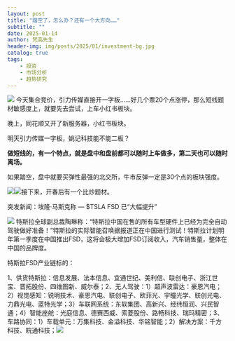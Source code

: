 ```yaml
---
layout: post
title: "踏空了，怎么办？还有一个大方向……"
subtitle: ""
date: 2025-01-14
author: 梵高先生
header-img: img/posts/2025/01/investment-bg.jpg
catalog: true
tags:
    - 投资
    - 市场分析
    - 趋势研究
---
```


![](https://mmbiz.qpic.cn/sz_mmbiz_jpg/https://mmbiz.qpic.cn/sz_mmbiz_jpg/ViaIfpMVXKTTticyvA9Y15XYWznrpUFiaGTB4c31gYBovV1icJg2oZ9IPLRPibrXJPpXJSoDtt0icRnKKx4LMddbpjcA/640?wx_fmt=jpeg)
今天集合竞价，引力传媒直接开一字板……好几个票20个点涨停，那么短线题材敏感度上，就要先去尝试，上车小红书板块。

晚上，同花顺又开了新服务器，小红书板块。

明天引力传媒一字板，姚记科技能不能二板？

**做短线的，有一个特点，就是盘中和盘前都可以随时上车做多，第二天也可以随时离场。**

如果踏空，盘中就要买弹性最强的北交所，牛市反弹一定是30个点的板块强度。

![](https://mmbiz.qpic.cn/sz_mmbiz_jpg/https://mmbiz.qpic.cn/sz_mmbiz_jpg/ViaIfpMVXKTTticyvA9Y15XYWznrpUFiaGT7K3NwjccQGmtWdJicWDX1Zicxcdfnicqpu1lRJ1lrtSNXiboqHZ5QPibKQA/640?wx_fmt=jpeg)![](https://mmbiz.qpic.cn/sz_mmbiz_jpg/https://mmbiz.qpic.cn/sz_mmbiz_jpg/ViaIfpMVXKTTticyvA9Y15XYWznrpUFiaGTLJ4ofS1qKCicSo8ibrDKXiaHza5ayYuD5L3DMQ6QuHh7u0b8G93Jd17vg/640?wx_fmt=jpeg)接下来，开春后有一个比炒题材。

突发新闻：埃隆·马斯克称 — $TSLA FSD 已“大幅提升”

![](https://mmbiz.qpic.cn/sz_mmbiz_jpg/https://mmbiz.qpic.cn/sz_mmbiz_jpg/ViaIfpMVXKTTticyvA9Y15XYWznrpUFiaGTQvT5asfAWNYt7nibuB8RuSicZRcFKbS1tiaDds7oicFxl1eZqib9WDDSe0Q/640?wx_fmt=jpeg)
特斯拉全球副总裁陶琳称：“特斯拉中国在售的所有车型硬件上已经为完全自动驾驶做好准备！”特斯拉的实际智能召唤据报道正在中国进行测试！特斯拉计划明年第一季度在中国推出FSD，这将会极大增加FSD订阅收入，汽车销售量，整体在中国的品牌度。

特斯拉FSD产业链标的：

1、供货特斯拉：信息发展、法本信息、宜通世纪、美利信、联创电子、浙江世宝、晋拓股份、四维图新、威尔泰；2、无人驾驶：1）超声波雷达：豪恩汽电；2）视觉感知：锐明技术、豪恩汽电、联创电子、欧菲光、宇瞳光学、联创光电、力鼎光电、蓝特光学；3）车联网系统：东软集团、高新兴、经纬恒润、兴民智通；4）智能座舱：光庭信息、德赛西威、索菱股份、路畅科技、瑞玛精密；3、车路协同：1）车载单元：万集科技、金溢科技、华铭智能；2）解决方案：千方科技、皖通科技；![](https://mmbiz.qpic.cn/sz_mmbiz_jpg/https://mmbiz.qpic.cn/sz_mmbiz_jpg/ViaIfpMVXKTTticyvA9Y15XYWznrpUFiaGTTELjVJACjEsJ1AW09PpyRtTn9JP9oybfcUbqMSKUFjbnWGsoCbakWw/640?wx_fmt=jpeg)